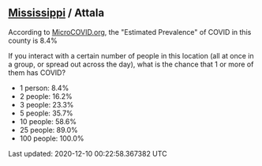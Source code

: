 
## [Mississippi](/united-states/mississippi) / Attala

According to [MicroCOVID.org](http://microcovid.org),
the "Estimated Prevalence" of COVID in this county is 8.4%

If you interact with a certain number of people in this location
(all at once in a group, or spread out across the day), what is the chance that
1 or more of them has COVID?

- 1 person: 8.4%
- 2 people: 16.2%
- 3 people: 23.3%
- 5 people: 35.7%
- 10 people: 58.6%
- 25 people: 89.0%
- 100 people: 100.0%

Last updated: 2020-12-10 00:22:58.367382 UTC
